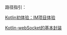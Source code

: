 路径指引： 

[Kotlin初体验：IM项目体验](https://blog.yookingh.cn/dev/demo-Kotlin-IM.html) 

[Kotlin-webSocket的基本封装](https://blog.yookingh.cn/dev/dev-webSocket.html)
